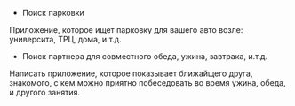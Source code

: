 * Поиск парковки

Приложение, которое ищет парковку для вашего авто возле: университа, ТРЦ, дома, и.т.д.

* Поиск партнера для совместного обеда, ужина, завтрака, и.т.д.

Написать приложение, которое показывает ближайщего друга, знакомого, с кем можно приятно побеседовать во время ужина, обеда, и другого занятия.
